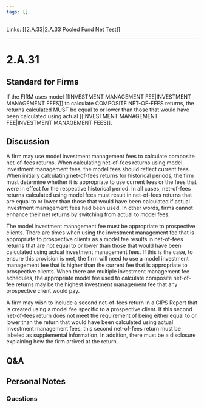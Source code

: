 ```yaml
---
tags: []
---
```

Links: [[2.A.33|2.A.33 Pooled Fund Net Test]]
___
# 2.A.31
## Standard for Firms
If the FIRM uses model [[INVESTMENT MANAGEMENT FEE|INVESTMENT MANAGEMENT FEES]] to calculate COMPOSITE NET-OF-FEES returns, the returns calculated MUST be equal to or lower than those that would have been calculated using actual [[INVESTMENT MANAGEMENT FEE|INVESTMENT MANAGEMENT FEES]].
## Discussion
A firm may use model investment management fees to calculate composite net-of-fees returns. When calculating net-of-fees returns using model investment management fees, the model fees should reflect current fees. When initially calculating net-of-fees returns for historical periods, the firm must determine whether it is appropriate to use current fees or the fees that were in effect for the respective historical period. In all cases, net-of-fees returns calculated using model fees must result in net-of-fees returns that are equal to or lower than those that would have been calculated if actual investment management fees had been used. In other words, firms cannot enhance their net returns by switching from actual to model fees.

The model investment management fee must be appropriate to prospective clients. There are times when using the investment management fee that is appropriate to prospective clients as a model fee results in net-of-fees returns that are not equal to or lower than those that would have been calculated using actual investment management fees. If this is the case, to ensure this provision is met, the firm will need to use a model investment management fee that is higher than the current fee that is appropriate to prospective clients. When there are multiple investment management fee schedules, the appropriate model fee used to calculate composite net-of-fee returns may be the highest investment management fee that any prospective client would pay.

A firm may wish to include a second net-of-fees return in a GIPS Report that is created using a model fee specific to a prospective client. If this second net-of-fees return does not meet the requirement of being either equal to or lower than the return that would have been calculated using actual investment management fees, this second net-of-fees return must be labeled as supplemental information. In addition, there must be a disclosure explaining how the firm arrived at the return.
## Q&A

## Personal Notes

### Questions
